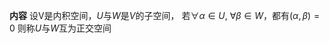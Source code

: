 **内容**
设V是内积空间，$U$与$W$是$V$的子空间，
若$\forall \alpha\in U,\ \forall \beta\in W$，都有$(\alpha,\beta)=0$
则称$U$与$W$互为正交空间

